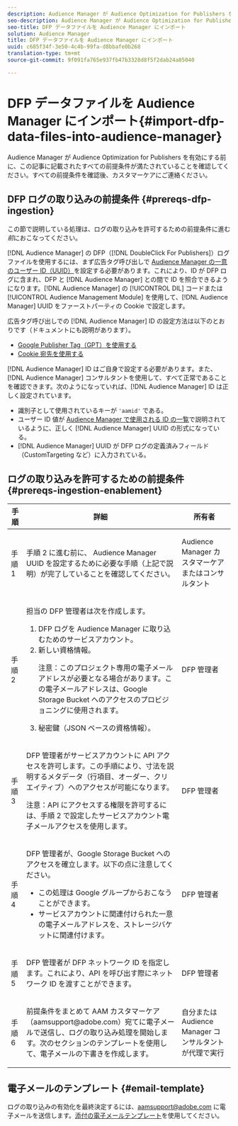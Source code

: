 ```yaml
---
description: Audience Manager が Audience Optimization for Publishers を有効にする前に、この記事に記載されたすべての前提条件が満たされていることを確認してください。すべての前提条件を確認後、カスタマーケアにご連絡ください。
seo-description: Audience Manager が Audience Optimization for Publishers を有効にする前に、この記事に記載されたすべての前提条件が満たされていることを確認してください。すべての前提条件を確認後、カスタマーケアにご連絡ください。
seo-title: DFP データファイルを Audience Manager にインポート
solution: Audience Manager
title: DFP データファイルを Audience Manager にインポート
uuid: c685f34f-3e50-4c4b-99fa-d8bbafe0b268
translation-type: tm+mt
source-git-commit: 9f091fa765e937fb47b3328d8f5f2dab24a85040

---
```



# DFP データファイルを Audience Manager にインポート{#import-dfp-data-files-into-audience-manager}

Audience Manager が Audience Optimization for Publishers を有効にする前に、この記事に記載されたすべての前提条件が満たされていることを確認してください。すべての前提条件を確認後、カスタマーケアにご連絡ください。

## DFP ログの取り込みの前提条件 {#prereqs-dfp-ingestion}

この節で説明している処理は、ログの取り込みを許可するための前提条件に進む&#x200B;*前*&#x200B;におこなってください。

[!DNL Audience Manager] の DFP（[!DNL DoubleClick For Publishers]）ログファイルを使用するには、まず広告タグ呼び出しで [Audience Manager の一意のユーザー ID（UUID）](../../../reference/ids-in-aam.md)を設定する必要があります。これにより、ID が DFP ログに含まれ、DFP と [!DNL Audience Manager] との間で ID を照合できるようになります。[!DNL Audience Manager] の [!UICONTROL DIL] コードまたは [!UICONTROL Audience Management Module] を使用して、[!DNL Audience Manager] UUID をファーストパーティの Cookie で設定します。

広告タグ呼び出しでの [!DNL Audience Manager] ID の設定方法は以下のとおりです（ドキュメントにも説明があります）。

* [Google Publisher Tag（GPT）を使用する](../../../integration/gpt-aam-destination/gpt-aam-modify-api.md)
* [Cookie 宛先を使用する](../../../integration/gpt-aam-destination/gpt-aam-create-destination.md)

[!DNL Audience Manager] ID はご自身で設定する必要があります。また、[!DNL Audience Manager] コンサルタントを使用して、すべて正常であることを確認できます。次のようになっていれば、[!DNL Audience Manager] ID は正しく設定されています。

* 識別子として使用されているキーが `'aamid'` である。
* ユーザー ID 値が [Audience Manager で使用される ID の一覧](../../../reference/ids-in-aam.md)で説明されているように、正しく [!DNL Audience Manager] UUID の形式になっている。
* [!DNL Audience Manager] UUID が DFP ログの定義済みフィールド（CustomTargeting など）に入力されている。

## ログの取り込みを許可するための前提条件 {#prereqs-ingestion-enablement}

<table id="table_C980A9F9B0FB4157B4908A64768B1571"> 
 <thead> 
  <tr> 
   <th colname="col1" class="entry"> 手順 </th> 
   <th colname="col2" class="entry"> 詳細 </th> 
   <th colname="col3" class="entry"> 所有者 </th> 
  </tr> 
 </thead>
 <tbody> 
  <tr> 
   <td colname="col1"> <p>手順 1 </p> </td> 
   <td colname="col2"> <p>手順 2 に進む前に、<span class="keyword"> Audience Manager</span> UUID を設定するために必要な手順（上記で説明）が完了していることを確認してください。 </p> </td> 
   <td colname="col3"> <p><span class="keyword"> Audience Manager カスタマーケアまたはコンサルタント</span> </p> </td> 
  </tr> 
  <tr> 
   <td colname="col1"> <p>手順 2 </p> </td> 
   <td colname="col2"> <p>担当の DFP 管理者は次を作成します。 </p> <p> 
     <ol id="ol_FCFA9B11CFF948A488DF9CB298FC04C4"> 
      <li id="li_BC946EDCC3324578AEB64EDDA55B5ACA">DFP ログを <span class="keyword"> Audience Manager</span> に取り込むためのサービスアカウント。 </li> 
      <li id="li_6B2FC7D73A3246419E55C004E17ACA25">新しい資格情報。 <p>注意：このプロジェクト専用の電子メールアドレスが必要となる場合があります。この電子メールアドレスは、Google Storage Bucket へのアクセスのプロビジョニングに使用されます。 </p> </li> 
      <li id="li_95444B9FD1B34659A9634814B262A681">秘密鍵（JSON ベースの資格情報）。 </li> 
     </ol> </p> </td> 
   <td colname="col3"> <p>DFP 管理者 </p> </td> 
  </tr> 
  <tr> 
   <td colname="col1"> <p>手順 3 </p> </td> 
   <td colname="col2"> <p>DFP 管理者がサービスアカウントに API アクセスを許可します。この手順により、寸法を説明するメタデータ（行項目、オーダー、クリエイティブ）へのアクセスが可能になります。 <p>注意：API にアクセスする権限を許可するには、手順 2 で設定したサービスアカウント電子メールアクセスを使用します。 </p> </p> </td> 
   <td colname="col3"> <p>DFP 管理者 </p> </td> 
  </tr> 
  <tr> 
   <td colname="col1"> <p>手順 4 </p> </td> 
   <td colname="col2"> <p>DFP 管理者が、Google Storage Bucket へのアクセスを確立します。以下の点に注意してください。 </p> <p> 
     <ul id="ul_3E8DCC73454243D998BD9024D0966A4E"> 
      <li id="li_3691DBD28006412288458175F75873C6">この処理は Google グループからおこなうことができます。 </li> 
      <li id="li_4774806B263245CEAAAB89BD2AA7F23F">サービスアカウントに関連付けられた一意の電子メールアドレスを、ストレージバケットに関連付けます。 </li> 
     </ul> </p> </td> 
   <td colname="col3"> <p>DFP 管理者 </p> </td> 
  </tr> 
  <tr> 
   <td colname="col1"> <p>手順 5 </p> </td> 
   <td colname="col2"> <p>DFP 管理者が DFP ネットワーク ID を指定します。これにより、API を呼び出す際にネットワーク ID を渡すことができます。 </p> </td> 
   <td colname="col3"> <p>DFP 管理者 </p> </td> 
  </tr> 
  <tr> 
   <td colname="col1"> <p>手順 6 </p> </td> 
   <td colname="col2"> <p>前提条件をまとめて AAM カスタマーケア（aamsupport@adobe.com）宛てに電子メールで送信し、ログの取り込み処理を開始します。次のセクションのテンプレートを使用して、電子メールの下書きを作成します。 </p> </td> 
   <td colname="col3"> <p>自分または <span class="keyword"> Audience Manager</span> コンサルタントが代理で実行 </p> </td> 
  </tr> 
 </tbody> 
</table>

## 電子メールのテンプレート {#email-template}

ログの取り込みの有効化を最終決定するには、aamsupport@adobe.com に電子メールを送信します。[添付の電子メールテンプレート](assets/enable_dfp_ingestion.txt)を使用してください。
